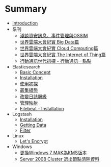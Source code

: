 # Summary

* [Introduction](README.md)
* 系刊
    * [淺談資安訊息、事件管理與OSSIM](chapter1.md)
    * [世界雲端大會紀實 Big     Data篇](cloudcon2014-bigdata.md)
    * [世界雲端大會紀實 Cloud Computing篇](cloudcon2014-cloud.md)
    * [世界雲端大會紀實 The Internet of Thing篇](cloudcon2014-iot.md)
    * [行動通訊世代初探 - 行動通訊一點點](xing_dong_tong_xun_shi_dai_chu_tan_-_xing_dong_tong_xun_yi_dian_dian.md)
* Elasticsearch
    * [Basic Concept](elasticsearch-01.md)
    * [Installation](elasticsearch-02.md)
    * [使用初探](elasticsearch-03.md)
    * [叢集組態](elasticsearch-04.md)
    * [改變日誌層級](elasticsearch-05.md)
    * [管理映射](elasticsearch-06.md)
    * [Filebeat - Installation](filebeat-01.md)
* Logstash
    * [Installation](logstash-01.md)
    * [Getting Data](logstash-02.md)
    * [Filter](Filter-01.md) 
* Linux
    * [Let's Encrypt](lets_encrypt.md)
* Windows
    * [更換Windows 7 MAK為KMS版本](note_001-change_windows_7_mak_to_kms.md)
    * [Server 2008 Cluster 退出節點清除資料](node_002-clear_server2008_data_after_leaving_cluster.md)

